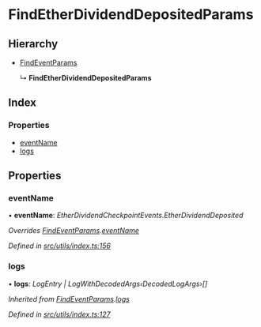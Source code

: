 # FindEtherDividendDepositedParams

## Hierarchy

* [FindEventParams](_utils_index_.findeventparams.md)

  ↳ **FindEtherDividendDepositedParams**

## Index

### Properties

* [eventName](_utils_index_.findetherdividenddepositedparams.md#eventname)
* [logs](_utils_index_.findetherdividenddepositedparams.md#logs)

## Properties

### eventName

• **eventName**: _EtherDividendCheckpointEvents.EtherDividendDeposited_

_Overrides_ [_FindEventParams_](_utils_index_.findeventparams.md)_._[_eventName_](_utils_index_.findeventparams.md#eventname)

_Defined in_ [_src/utils/index.ts:156_](https://github.com/PolymathNetwork/polymath-sdk/blob/e8bbc1e/src/utils/index.ts#L156)

### logs

• **logs**: _LogEntry \| LogWithDecodedArgs‹DecodedLogArgs›\[\]_

_Inherited from_ [_FindEventParams_](_utils_index_.findeventparams.md)_._[_logs_](_utils_index_.findeventparams.md#logs)

_Defined in_ [_src/utils/index.ts:127_](https://github.com/PolymathNetwork/polymath-sdk/blob/e8bbc1e/src/utils/index.ts#L127)

